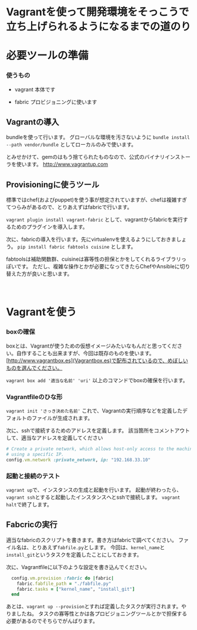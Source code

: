 
# Vagrantを使って開発環境をそっこうで立ち上げられるようになるまでの道のり

# 必要ツールの準備

### 使うもの

- vagrant
    本体です

- fabric
    プロビジョニングに使います


## Vagrantの導入

bundleを使って行います。
グローバルな環境を汚さないように
`bundle install --path vendor/bundle`
としてローカルのみで使います。

とみせかけて、gemのはもう捨てられたものなので、公式のバイナリインストーラを使います。
http://www.vagrantup.com



## Provisioningに使うツール

標準ではchef(およびpuppet)を使う事が想定されていますが、chefは複雑すぎてつらみがあるので、とりあえずはfabricで行います。

`vagrant plugin install vagrant-fabric` として、vagrantからfabricを実行するためのプラグインを導入します。

次に、fabricの導入を行います。先にvirtualenvを使えるようにしておきましょう。
`pip install fabric fabtools cuisine`
とします。

fabtoolsは補助関数群、cuisineは寡等性の担保とかをしてくれるライブラリっぽいです。
ただし、複雑な操作とかが必要になってきたらChefやAnsibleに切り替えた方が良いと思います。

　　

# Vagrantを使う

### boxの確保

boxとは、Vagrantが使うための仮想イメージみたいなもんだと思ってください。自作することも出来ますが、今回は既存のものを使います。
[http://www.vagrantbox.es](Vagrantbox.es)で配布されているので、めぼしいものを選んでください。

`vagrant box add '適当な名前' 'uri'`
以上のコマンドでboxの確保を行います。


### Vagrantfileのひな形

`vagrant init 'さっき決めた名前'`
これで、Vagrantの実行順序などを定義したデフォルトのファイルが生成されます。

次に、sshで接続するためのアドレスを定義します。
該当箇所をコメントアウトして、適当なアドレスを定義してください

```ruby
# Create a private network, which allows host-only access to the machine
# using a specific IP.
config.vm.network :private_network, ip: "192.168.33.10"
```


### 起動と接続のテスト

`vagrant up`で、インスタンスの生成と起動を行います。
起動が終わったら、`vagrant ssh`とすると起動したインスタンスへとsshで接続します。
`vagrant halt`で終了します。


## Fabcricの実行

適当なfabricのスクリプトを書きます。書き方はfabricで調べてください。
ファイル名は、とりあえず`fabfile.py`とします。
今回は、`kernel_name`と`install_git`というタスクを定義したことにしておきます。

次に、Vagrantfileに以下のような設定を書き込んでください。

```ruby
  config.vm.provision :fabric do |fabric|
    fabric.fabfile_path = "./fabfile.py"
    fabric.tasks = ["kernel_name", "install_git"]
  end
```

あとは、`vagrant up --provision`とすれば定義したタスクが実行されます。やりましたね。
タスクの寡等性とかは各プロビジョニングツールとかで担保する必要があるのでそちらでがんばります。

